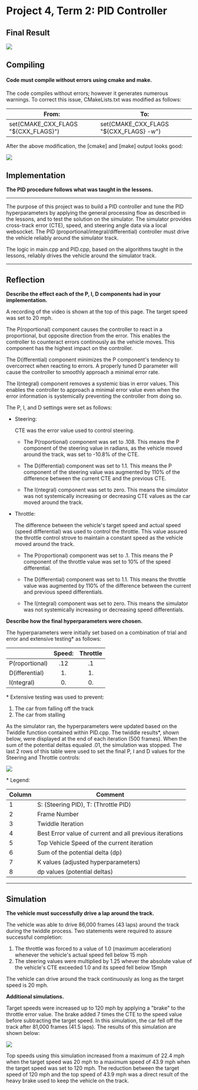 Project 4, Term 2: PID Controller
=======================

Final Result
------------

![](media/PID_Controller.gif)

Compiling
---------

#### Code must compile without errors using cmake and make.

The code compiles without errors; however it generates numerous warnings. To correct this issue, CMakeLists.txt was modified as follows:

| From:                                | To:                                     |
|--------------------------------------|-----------------------------------------|
| set(CMAKE_CXX_FLAGS "\${CXX_FLAGS}") | set(CMAKE_CXX_FLAGS "\${CXX_FLAGS} -w") |

After the above modification, the [cmake] and [make] output looks good:

![](media/Compile.png)

Implementation
--------

**The PID procedure follows what was taught in the lessons.**

-------------------

The purpose of this project was to build a PID controller and tune the PID hyperparameters by applying the general processing flow as described in the lessons, and to test the solution on the simulator. The simulator provides cross-track error (CTE), speed, and steering angle data via a local websocket. The PID (proportional/integral/differential) controller must drive the vehicle reliably around the simulator track.

The logic in main.cpp and PID.cpp, based on the algorithms taught in the lessons, reliably drives the vehicle around the simulator track.

---------------

Reflection
-----------------------------

**Describe the effect each of the P, I, D components had in your implementation.**

A recording of the video is shown at the top of this page.  The target speed was set to 20 mph.

The P(roportional) component causes the controller to react in a proportional, but opposite direction from the error.  This enables the controller to counteract errors continously as the vehicle moves. This component has the highest impact on the controller. 

The D(ifferential) component minimizes the P component's tendency to overcorrect when reacting to errors. A properly tuned D parameter will cause the controller to smoothly approach a minimal error rate.

The I(ntegral) component removes a systemic bias in error values. This enables the controller to approach a minimal error value even when the error information is systemically preventing the controller from doing so.

The P, I, and D settings were set as follows:

- Steering:

  CTE was the error value used to control steering.

  - The P(roportional) component was set to .108.  This means the P component of the steering value in radians, as the vehicle moved around the track, was set to -10.8% of the CTE.

  - The D(ifferential) component was set to 1.1.  This means the P component of the steering value was augmented by 110% of the difference between the current CTE and the previous CTE.

  - The I(ntegral) component was set to zero.  This means the simulator was not systemically increasing or decreasing CTE values as the car moved around the track. 

- Throttle:

  The difference between the vehicle's target speed and actual speed (speed differential) was used to control the throttle.  This value assured the throttle control strove to maintain a constant speed as the vehicle moved around the track.

  - The P(roportional) component was set to .1.  This means the P component of the throttle value was set to 10% of the speed differential.

  - The D(ifferential) component was set to 1.1.  This means the throttle value was augmented by 110% of the difference between the current and previous speed differentials.

  - The I(ntegral) component was set to zero.  This means the simulator was not systemically increasing or decreasing speed differentials. 


**Describe how the final hyperparameters were chosen.**

The hyperparameters were initially set based on a combination of trial and error and extensive testing* as follows:

||Speed:|Throttle|
|---|:-:|:-:|
|P(roportional)|.12|.1|
|D(ifferential)|1.|1.|
|I(ntegral)|0.|0.|

\* Extensive testing was used to prevent:
1. The car from falling off the track
2. The car from stalling

As the simulator ran, the hyperparameters were updated based on the Twiddle function contained within PID.cpp.  The twiddle results*, shown below, were displayed at the end of each iteration (500 frames).  When the sum of the potential deltas equaled .01, the simulation was stopped.  The last 2 rows of this table were used to set the final P, I and D values for the Steering and Throttle controls:

![](media/Twiddle.png)

\* Legend:

|Column|Comment|
|---|---|
|1|S: (Steering PID), T: (Throttle PID)|
|2|Frame Number|
|3|Twiddle Iteration|
|4|Best Error value of current and all previous iterations|
|5|Top Vehicle Speed of the current iteration|
|6|Sum of the potential delta (dp)|
|7|K values (adjusted hyperparameters)|
|8|dp values (potential deltas)|

---------------

Simulation
---------------
**The vehicle must successfully drive a lap around the track.**

The vehicle was able to drive 86,000 frames (43 laps) around the track during the twiddle process.  Two statements were required to assure successful completion:

1. The throttle was forced to a value of 1.0 (maximum acceleration) whenever the vehicle's actual speed fell below 15 mph
2. The steering values were multiplied by 1.25 whever the absolute value of the vehicle's CTE exceeded 1.0 and its speed fell below 15mph

The vehicle can drive around the track continuously as long as the target speed is 20 mph.

**Additional simulations.**

Target speeds were increased up to 120 mph by applying a "brake" to the throttle error value.  The brake added 7 times the CTE to the speed value before subtracting the target speed.  In this simulation, the car fell off the track after 81,000 frames (41.5 laps).  The results of this simulation are shown below:

![](media/Twiddle1.png)

Top speeds using this simulation increased from a maximum of 22.4 mph when the target speed was 20 mph to a maximum speed of 43.9 mph when the target speed was set to 120 mph.  The reduction between the target speed of 120 mph and the top speed of 43.9 mph was a direct result of the heavy brake used to keep the vehicle on the track.
